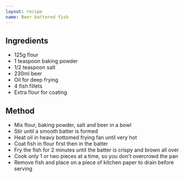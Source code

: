 ```yaml
---
layout: recipe
name: Beer battered fish
---
```


## Ingredients

- 125g flour
- 1 teaspoon baking powder
- 1/2 teaspoon salt
- 230ml beer
- Oil for deep frying
- 4 fish fillets
- Extra flour for coating

## Method

- Mix flour, baking powder, salt and beer in a bowl
- Stir until a smooth batter is formed
- Heat oil in heavy bottomed frying fan until very hot
- Coat fish in flour first then in the batter
- Fry the fish for 2 minutes until the batter is crispy and brown all over
- Cook only 1 or two pieces at a time, so you don't overcrowd the pan
- Remove fish and place on a piece of kitchen paper to drain before serving
